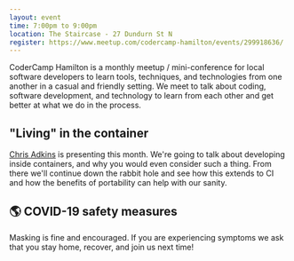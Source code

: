```yaml
---
layout: event
time: 7:00pm to 9:00pm
location: The Staircase - 27 Dundurn St N
register: https://www.meetup.com/codercamp-hamilton/events/299918636/
---
```


CoderCamp Hamilton is a monthly meetup / mini-conference for local software developers to learn tools, techniques, and technologies from one another in a casual and friendly setting. We meet to talk about coding, software development, and technology to learn from each other and get better at what we do in the process.

## "Living" in the container

[Chris Adkins](https://cjadkins.com) is presenting this month. We're going to talk about developing inside containers, and why you would even consider such a thing. From there we'll continue down the rabbit hole and see how this extends to CI and how the benefits of portability can help with our sanity.

## 🌎 COVID-19 safety measures

Masking is fine and encouraged. If you are experiencing symptoms we ask that you stay home, recover, and join us next time!
